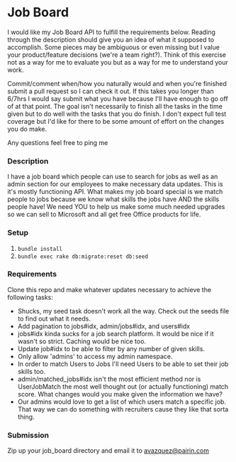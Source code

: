 # Job Board

I would like my Job Board API to fulfill the requirements below. Reading through the description should give you an idea of what it supposed to accomplish. Some pieces may be ambiguous or even missing but I value your product/feature decisions (we're a team right?). Think of this exercise not as a way for me to evaluate you but as a way for me to understand your work.

Commit/comment when/how you naturally would and when you're finished submit a pull request so I can check it out. If this takes you longer than 6/7hrs I would say submit what you have because I'll have enough to go off of at that point. The goal isn't necessarily to finish all the tasks in the time given but to do well with the tasks that you do finish. I don't expect full test coverage but I'd like for there to be some amount of effort on the changes you do make.

Any questions feel free to ping me

### Description

I have a job board which people can use to search for jobs as well as an admin section for our employees to make necessary data updates. This is it's mostly functioning API. What makes my job board special is we match people to jobs because we know what skills the jobs have AND the skills people have! We need YOU to help us make some much needed upgrades so we can sell to Microsoft and all get free Office products for life.

### Setup
1. `bundle install`
2. `bundle exec rake db:migrate:reset db:seed`

### Requirements
Clone this repo and make whatever updates necessary to achieve the following tasks:

- Shucks, my seed task doesn't work all the way. Check out the seeds file to find out what it needs.
- Add pagination to jobs#idx, admin/jobs#idx, and users#idx
- jobs#idx kinda sucks for a job search platform. It would be nice if it wasn't so strict. Caching would be nice too.
- Update job#idx to be able to filter by any number of given skills.
- Only allow 'admins' to access my admin namespace.
- In order to match Users to Jobs I'll need Users to be able to set their job skills too.
- admin/matched_jobs#idx isn't the most efficient method nor is UserJobMatch the most well thought out (or actually functioning) match score. What changes would you make given the information we have?
- Our admins would love to get a list of which users match a specific job. That way we can do something with recruiters cause they like that sorta thing.

### Submission

Zip up your job_board directory and email it to  [avazquez@pairin.com](mailto:avazquez@pairin.com?Subject=Job%20Board)
